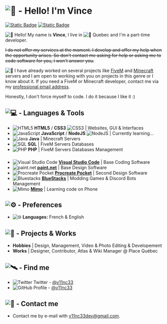 # ![💎](https://media.discordapp.net/attachments/1136690009236328692/1136747079285358633/Sans_titre.png) - Hello! I'm Vince
[![Static Badge](https://img.shields.io/badge/%40v11nc33-444?logo=github&logoColor=white)](https://github.com/v11nc33)
[![Static Badge](https://img.shields.io/badge/%40v11nc33-1da1f2?logo=twitter&logoColor=white)](https://twitter.com/v11nc33)

![👋](https://media.discordapp.net/attachments/1133904515570094241/1135721230037688360/Sans_titre.png) Hello! My name is **Vince**, I live in ![📍](https://media.discordapp.net/attachments/1136690009236328692/1136764751070887937/Sans_titre.png) Quebec and I'm a part-time developer.

~~I do not offer my services at the moment. I develop and offer my help when the opportunity arises. So don't contact me asking for help or asking me to code software for you, I won't answer you.~~

![📌](https://media.discordapp.net/attachments/1136690009236328692/1136764097136963704/Sans_titre.png) I have already worked on several projects like [FiveM](https://fivem.net) and [Minecraft](https://minecraft.net) servers and I am open to working with you on projects in this genre or I know about it. If you need a FiveM or Minecraft developer, contact me via my [professional email address](v11nc33dev@gmail.com).

Honestly, I don't force myself to code. I do it because I like it :)

## ![💻](https://media.discordapp.net/attachments/1136690009236328692/1136747840538955796/Sans_titre.png) - Languages & Tools
- ![HTML5](https://media.discordapp.net/attachments/1133904515570094241/1135711251352277062/html_16x16.png "HTML5") **HTML5** / **CSS3** ![CSS3](https://media.discordapp.net/attachments/1133904515570094241/1135714399580069898/Sans_titre.png "CSS3") | Websites, GUI & Interfaces 
- ![JavaScript](https://media.discordapp.net/attachments/1133904515570094241/1135711751892107367/javascript_16x16.png "JavaScript") **JavaScript** / **NodeJS** ![NodeJS](https://media.discordapp.net/attachments/1133904515570094241/1135715234817003570/Sans_titre.png "NodeJS") | Currently learning...
- ![Java](https://media.discordapp.net/attachments/1133904515570094241/1135712552815435776/java_16x16.png "Java") **Java** | Minecraft Servers
- ![SQL](https://media.discordapp.net/attachments/1133904515570094241/1135713579367145482/Sans_titre.png "SQL") **SQL** | FiveM Servers Databases
- ![PHP](https://media.discordapp.net/attachments/1133904515570094241/1135713835949494364/php_16x16.png "PHP") **PHP** | FiveM Servers Databases Management
###
- ![Visual Studio Code](https://media.discordapp.net/attachments/1133904515570094241/1135717351782875146/Sans_titre.png "Visual Studio Code") [**Visual Studio Code**](https://code.visualstudio.com/) | Base Coding Software
- ![paint.net](https://media.discordapp.net/attachments/1133904515570094241/1135717945453051904/Sans_titre.png "paint.net") [**paint.net**](https://getpaint.net) | Base Design Software
- ![Procreate Pocket](https://media.discordapp.net/attachments/1133904515570094241/1135718552930885632/Sans_titre.png "Procreate Pocket") [**Procreate Pocket**](https://procreate.com/pocket) | Second Design Software
- ![Bluestacks](https://media.discordapp.net/attachments/1133904515570094241/1135720068559413319/Sans_titre.png "Bluestacks") [**BlueStacks**](https://bluestacks.com) | Modding Games & Discord Bots Management
- ![Mimo](https://media.discordapp.net/attachments/1133904515570094241/1135719572247417033/Sans_titre.png "Mimo") [**Mimo**](https://mimo.org) | Learning code on Phone

## ![⚙️](https://media.discordapp.net/attachments/1136690009236328692/1136754909857976370/Sans_titre.png) - Preferences
- ![🌐](https://media.discordapp.net/attachments/1136690009236328692/1136755745463996499/Sans_titre.png) **Languages:** French & English

## ![💼](https://media.discordapp.net/attachments/1136690009236328692/1136748319436177559/Sans_titre.png) - Projects & Works
- **Hobbies** | Design, Management, Video & Photo Editing & Developement
- **Works** | Designer, Contributor, Atlas & Wiki Manager @ Place Québec

## ![🛰️](https://media.discordapp.net/attachments/1136690009236328692/1136749469409480815/Sans_titre.png) - Find me

 - ![Twitter](https://media.discordapp.net/attachments/1133904515570094241/1135723017805254726/Sans_titre.png) Twitter - [@v11nc33](https://twitter.com/v11nc33)
 - ![GitHub](https://media.discordapp.net/attachments/1133904515570094241/1135723243802722364/Sans_titre.png) Profile - [@v11nc33](https://github.com/v11nc33)

## ![📧](https://media.discordapp.net/attachments/1136690009236328692/1136750451681923162/Sans_titre.png) - Contact me
 - Contact me by e-mail with [v11nc33dev@gmail.com](v11nc33dev@gmail.com).
